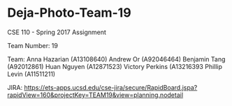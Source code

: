 # Deja-Photo-Team-19
CSE 110 - Spring 2017 Assignment

Team Number: 
19

Team:
Anna Hazarian (A13108640)
Andrew Or (A92046464)
Benjamin Tang (A92012861)
Huan Nguyen (A12871523)
Victory Perkins (A13216393
Phillip Levin (A11511211)

JIRA:
https://ets-apps.ucsd.edu/cse-jira/secure/RapidBoard.jspa?rapidView=160&projectKey=TEAM19&view=planning.nodetail


